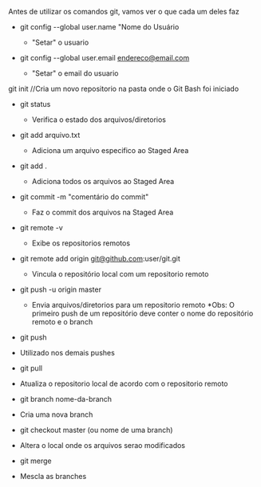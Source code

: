 Antes de utilizar os comandos git, vamos ver o que cada um deles faz



* git config --global user.name "Nome do Usuário
  * "Setar" o usuario

* git config --global user.email	endereco@email.com
  * "Setar" o email do usuario

git init
  //Cria um novo repositorio na pasta onde o Git Bash foi iniciado

* git status
  * Verifica o estado dos arquivos/diretorios

* git add	arqu⁭ivo.txt
  * Adiciona um arquivo especifico ao Staged Area

* git add .
  * Adiciona todos os arquivos ao Staged Area

* git commit -m "comentário do commit"
  * Faz o commit dos arquivos na Staged Area

* git remote -v
  * Exibe os repositorios remotos

* git remote add origin git@github.com:user/git.git
  * Vincula o repositório local com um repositorio remoto

* git push -u origin master
  * Envia arquivos/diretorios para um repositorio remoto
  *Obs: O primeiro push de um repositório deve conter o nome
do repositório remoto e o branch

* git push
 * Utilizado nos demais pushes

* git pull
 * Atualiza o repositorio local de acordo com o repositorio remoto

* git branch nome-da-branch 
 * Cria uma nova branch

* git checkout master (ou nome de uma branch)
 * Altera o local onde os arquivos serao modificados

* git merge
 * Mescla as branches
